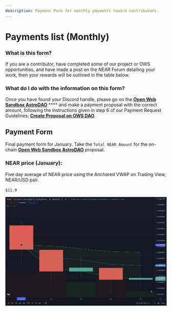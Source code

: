 ```yaml
---
description: Payment Form for monthly payments toward contributors.
---
```


# Payments list (Monthly)

### What is this form?

If you are a contributor, have completed some of our project or OWS opportunities, and have made a post on the NEAR Forum detailing your work, then your rewards will be outlined in the table below.&#x20;

### What do I do with the information on this form?

Once you have found your Discord handle, please go on the [**Open Web Sandbox AstroDAO**](https://app.astrodao.com/dao/open-web-sandbox.sputnik-dao.near) **** and make a payment proposal with the correct amount, following the instructions given in step 6 of our Payment Request Guidelines: [**Create Proposal on OWS DAO**](broken-reference).&#x20;

## Payment Form

Final payment form for January. Take the `Total NEAR Amount` for the on-chain [**Open Web Sandbox AstroDAO**](https://app.astrodao.com/dao/open-web-sandbox.sputnik-dao.near/proposals) proposal.&#x20;

### NEAR price (January):&#x20;

Five day average of NEAR price using the Anchored VWAP on Trading View, NEAR/USD pair.&#x20;

`$11.9`

![](<../.gitbook/assets/Screenshot 2022-01-25 at 23.17.19.png>)
